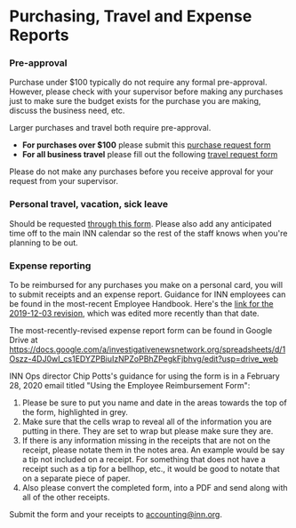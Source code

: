 # Purchasing, Travel and Expense Reports

### Pre-approval

Purchase under $100 typically do not require any formal pre-approval. However, please check with your supervisor before making any purchases just to make sure the budget exists for the purchase you are making, discuss the business need, etc.

Larger purchases and travel both require pre-approval.

- **For purchases over $100** please submit this [purchase request form](https://docs.google.com/a/investigativenewsnetwork.org/forms/d/1qb9SlCjZM9KX2cDu_GNYs03sOH-w4ypZ2FChLo8wjvE/viewform)
- **For all business travel** please fill out the following [travel request form](https://docs.google.com/a/investigativenewsnetwork.org/forms/d/148i4Tf7koQE5kYEO0yMW1mWyvyp408F8bfnwLraQHqs/viewform)

Please do not make any purchases before you receive approval for your request from your supervisor.

### Personal travel, vacation, sick leave

Should be requested [through this form](https://form.jotform.com/83325123620951). Please also add any anticipated time off to the main INN calendar so the rest of the staff knows when you're planning to be out.

### Expense reporting

To be reimbursed for any purchases you make on a personal card, you will to submit receipts and an expense report. Guidance for INN employees can be found in the most-recent Employee Handbook. Here's the [link for the 2019-12-03 revision](https://docs.google.com/document/d/1ZP3s5IP41vMSZOTGZwnJ4Ui3q8uZpGQHwk9Y0Aql9B8/edit), which was edited more recently than that date.

The most-recently-revised expense report form can be found in Google Drive at https://docs.google.com/a/investigativenewsnetwork.org/spreadsheets/d/1Oszz-4DJ0wI_cs1EDYZPBiuIzNPZoPBhZPegkFjbhvg/edit?usp=drive_web

INN Ops director Chip Potts's guidance for using the form is in a February 28, 2020 email titled "Using the Employee Reimbursement Form":

1. Please be sure to put you name and date in the areas towards the top of the form, highlighted in grey.
2. Make sure that the cells wrap to reveal all of the information you are putting in there. They are set to wrap but please make sure they are.
3. If there is any information missing in the receipts that are not on the receipt, please notate them in the notes area. An example would be say a tip not included on a receipt. For something that does not have a receipt such as a tip for a bellhop, etc., it would be good to notate that on a separate piece of paper.
4. Also please convert the completed form, into a PDF and send along with all of the other receipts.

Submit the form and your receipts to accounting@inn.org.
